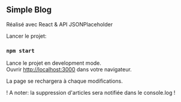 
## Simple Blog

Réalisé avec React & API JSONPlaceholder

Lancer le projet:

### `npm start`

Lance le projet en development mode.<br>
Ouvrir [http://localhost:3000](http://localhost:3000) dans votre navigateur.

La page se rechargera à chaque modifications.

! A noter: la suppression d'articles sera notifiée dans le console.log !
